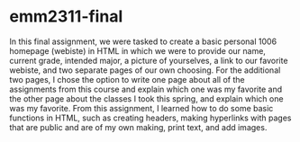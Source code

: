 # emm2311-final

In this final assignment, we were tasked to create a basic personal 1006 homepage (webiste) in HTML in which we were to provide our name, current grade, intended major, a picture of yourselves, a link to our favorite webiste, and two separate pages of our own choosing. For the additional two pages, I chose the option to write one page about all of the assignments from this course and explain which one was my favorite and the other page about the classes I took this spring, and explain which one was my favorite. From this assignment, I learned how to do some basic functions in HTML, such as creating headers, making hyperlinks with pages that are public and are of my own making, print text, and add images.
